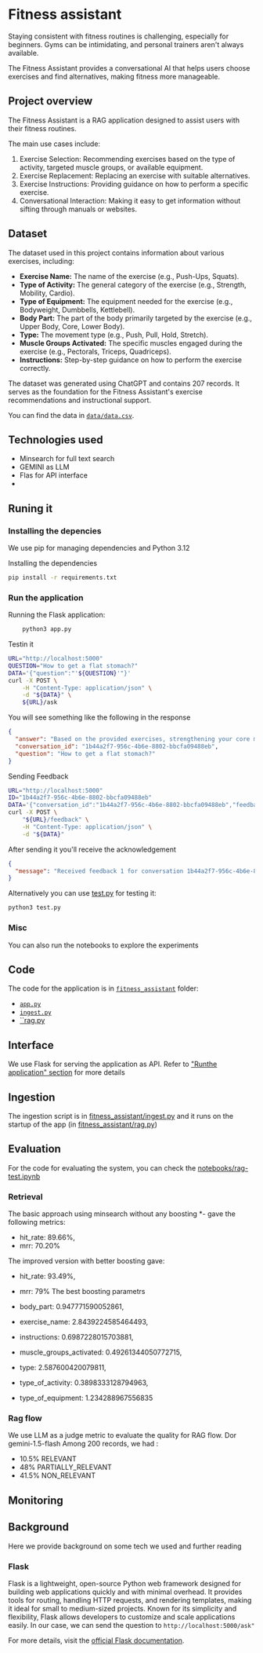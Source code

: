 # Fitness assistant

Staying consistent with fitness routines is challenging, especially for beginners. Gyms can be intimidating, and personal trainers aren't always available.

The Fitness Assistant provides a conversational AI that helps users choose exercises and find alternatives, making fitness more manageable.


## Project overview

The Fitness Assistant is a RAG application designed to assist
users with their fitness routines.

The main use cases include:

1. Exercise Selection: Recommending exercises based on the type
of activity, targeted muscle groups, or available equipment.
2. Exercise Replacement: Replacing an exercise with suitable
alternatives.
3. Exercise Instructions: Providing guidance on how to perform a
specific exercise.
4. Conversational Interaction: Making it easy to get information
without sifting through manuals or websites.

## Dataset

The dataset used in this project contains information about
various exercises, including:

- **Exercise Name:** The name of the exercise (e.g., Push-Ups, Squats).
- **Type of Activity:** The general category of the exercise (e.g., Strength, Mobility, Cardio).
- **Type of Equipment:** The equipment needed for the exercise (e.g., Bodyweight, Dumbbells, Kettlebell).
- **Body Part:** The part of the body primarily targeted by the exercise (e.g., Upper Body, Core, Lower Body).
- **Type:** The movement type (e.g., Push, Pull, Hold, Stretch).
- **Muscle Groups Activated:** The specific muscles engaged during
the exercise (e.g., Pectorals, Triceps, Quadriceps).
- **Instructions:** Step-by-step guidance on how to perform the
exercise correctly.

The dataset was generated using ChatGPT and contains 207 records. It serves as the foundation for the Fitness Assistant's exercise recommendations and instructional support.

You can find the data in [`data/data.csv`](data/data.csv).

## Technologies used
* Minsearch for full text search 
* GEMINI as LLM
* Flas for API interface
*  


## Runing it

### Installing the depencies 
We use pip for managing dependencies and Python 3.12

Installing the dependencies 

```bash
pip install -r requirements.txt
```

### Run the application

Running the Flask application:
```bash
    python3 app.py
```

Testin it

```bash
URL="http://localhost:5000"
QUESTION="How to get a flat stomach?"
DATA='{"question":"'${QUESTION}'"}'
curl -X POST \
    -H "Content-Type: application/json" \
    -d "${DATA}" \
    ${URL}/ask 

```
You will see something like the following in the response 

```json
{
  "answer": "Based on the provided exercises, strengthening your core muscles is important for a flat stomach.  Exercises like Turkish Get-Ups and Dead Bugs directly activate the core muscles (Rectus Abdominis and Hip Flexors).  Additionally, many exercises indirectly engage the core for stabilization, such as the Sled Push and Sled Drag.\n",
  "conversation_id": "1b44a2f7-956c-4b6e-8802-bbcfa09488eb",
  "question": "How to get a flat stomach?"
}
```

Sending Feedback

```bash
URL="http://localhost:5000"
ID="1b44a2f7-956c-4b6e-8802-bbcfa09488eb"
DATA='{"conversation_id":"1b44a2f7-956c-4b6e-8802-bbcfa09488eb","feedback":1}'
curl -X POST \
    "${URL}/feedback" \
    -H "Content-Type: application/json" \
    -d "${DATA}"
```
After sending it you'll receive the acknowledgement

```json
{
  "message": "Received feedback 1 for conversation 1b44a2f7-956c-4b6e-8802-bbcfa09488eb"
}
```
Alternatively you can use [test.py](test.py) for testing it:

```bash
python3 test.py
```

### Misc
You can also run the notebooks to explore the experiments

##  Code 

The code for the application is in 
[`fitness_assistant`](fitness_assistant/) folder:

- [`app.py`](fitness_assistant/app.py)
- [`ingest.py`](fitness_assistant/injest.py)
- [``rag.py](fitness_assistant/rag.py)


## Interface
We use Flask for serving the application as API. 
Refer to ["Runthe application" section](#run-the-application) for more details

## Ingestion
The ingestion script is in [fitness_assistant/ingest.py](fitness_assistant/ingest.py)
and it runs on the startup of the app (in [fitness_assistant/rag.py](fitness_assistant/rag.py))



## Evaluation

For the code for evaluating the system, you can check the [notebooks/rag-test.ipynb](notebooks/rag-test.ipynb)

### Retrieval 
The basic approach using minsearch without any boosting *- gave the following metrics:
* hit_rate: 89.66%,
* mrr: 70.20%

The improved version with better boosting gave:
* hit_rate: 93.49%, 
* mrr: 79%
The best boosting parametrs

* body_part: 0.947771590052861,
* exercise_name: 2.8439224585464493,
* instructions: 0.6987228015703881,
* muscle_groups_activated: 0.49261344050772715,
* type: 2.587600420079811,
* type_of_activity: 0.3898333128794963,
* type_of_equipment: 1.234288967556835
            

### Rag flow
We use LLM as a judge metric to evaluate the quality for RAG flow.
Dor gemini-1.5-flash Among 200 records, we had :

* 10.5% RELEVANT 
* 48% PARTIALLY_RELEVANT 
* 41.5% NON_RELEVANT 

## Monitoring

## Background
Here we provide background on some tech we used and further reading

### Flask
Flask is a lightweight, open-source Python web framework designed for building web applications quickly and with minimal overhead. It provides tools for routing, handling HTTP requests, and rendering templates, making it ideal for small to medium-sized projects. Known for its simplicity and flexibility, Flask allows developers to customize and scale applications easily. 
In our case, we can send the question to `http://localhost:5000/ask"`

For more details, visit the [official Flask documentation](https://flask.palletsprojects.com/en/stable/).

